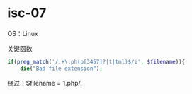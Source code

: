 # isc-07

OS：Linux

关键函数
```php
if(preg_match('/.+\.ph(p[3457]?|t|tml)$/i', $filename)){
    die("Bad file extension");
```

绕过：$filename = 1.php/.